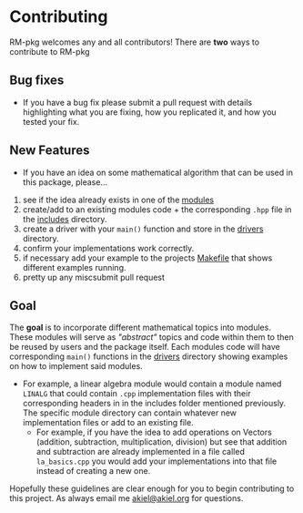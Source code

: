 # Contributing

RM-pkg welcomes any and all contributors! There are **two** ways to contribute to RM-pkg
## Bug fixes
* If you have a bug fix please submit a pull request with details highlighting what you are fixing, how you 
replicated it, and how you tested your fix. 

## New Features
* If you have an idea on some mathematical algorithm that can be used in this package, please...
1. see if the idea already exists in one of the [modules](https://github.com/akielaries/RM-pkg/tree/main/modules) 
2. create/add to an existing modules code + the corresponding `.hpp` file in the [includes](https://github.com/akielaries/RM-pkg/tree/main/include)
directory.
3. create a driver with your `main()` function and store in the [drivers](https://github.com/akielaries/RM-pkg/tree/main/drivers)
directory.
4. confirm your implementations work correctly. 
5. if necessary add your example to the projects [Makefile](https://github.com/akielaries/RM-pkg/tree/main/Makefile) that shows 
different examples running. 
6. pretty up any miscsubmit pull request

## Goal
The **goal** is to incorporate different mathematical topics into modules. These modules will serve as 
*"abstract"* topics and code within them to then be reused by users and the package itself. Each modules 
code will have corresponding `main()` functions in the [drivers](https://github.com/akielaries/RM-pkg/tree/main/drivers) 
directory showing examples on how to implement said modules. 


* For example, a linear algebra module would contain a module named `LINALG` that could contain `.cpp` implementation files
with their corresponding headers in in the includes folder mentioned previously. The specific module directory can contain whatever
new implementation files or add to an existing file.
  * For example, if you have the idea to add operations on Vectors (addition, subtraction, multiplication, division) but see that 
  addition and subtraction are already implemented in a file called `la_basics.cpp` you would add your implementations into that file
  instead of creating a new one. 

Hopefully these guidelines are clear enough for you to begin contributing to this project. As always email me akiel@akiel.org for questions.
